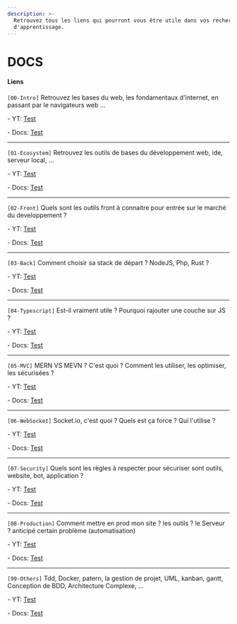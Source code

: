 ```yaml
---
description: >-
  Retrouvez tous les liens qui pourront vous être utile dans vos recherches
  d'apprentissage.
---
```


# DOCS

#### Liens

`[00-Intro]` Retrouvez les bases du web, les fondamentaux d'internet, en passant par le navigateurs web ...&#x20;

\- YT: [Test](https://youtu.be)&#x20;

\- Docs: [Test](https://youtu.be)

***

`[01-Ecosystem]` Retrouvez les outils de bases du développement web, ide, serveur local, ...&#x20;

\- YT: [Test](https://youtu.be)&#x20;

\- Docs: [Test](https://youtu.be)

***

`[02-Front]` Quels sont les outils front à connaitre pour entrée sur le marché du developpement ?

\- YT: [Test](https://youtu.be)&#x20;

\- Docs: [Test](https://youtu.be)

***

`[03-Back]` Comment choisir sa stack de départ ? NodeJS, Php, Rust ?

\- YT: [Test](https://youtu.be)&#x20;

\- Docs: [Test](https://youtu.be)

***

`[04-Typescript]` Est-il vraiment utile ? Pourquoi rajouter une couche sur JS ?

\- YT: [Test](https://youtu.be)&#x20;

\- Docs: [Test](https://youtu.be)

***

`[05-MVC]` MERN VS MEVN ? C'est quoi ? Comment les utiliser, les optimiser, les sécurisées ?

\- YT: [Test](https://youtu.be)&#x20;

\- Docs: [Test](https://youtu.be)

***

`[06-WebSocket]` Socket.io, c'est quoi ? Quels est ça force ? Qui l'utilise ?

\- YT: [Test](https://youtu.be)&#x20;

\- Docs: [Test](https://youtu.be)

***

`[07-Security]` Quels sont les règles à respecter pour sécuriser sont outils, website, bot, application ?

\- YT: [Test](https://youtu.be)&#x20;

\- Docs: [Test](https://youtu.be)

***

`[08-Production]` Comment mettre en prod mon site ? les outils ? le Serveur ? anticipé certain problème (automatisation)

\- YT: [Test](https://youtu.be)&#x20;

\- Docs: [Test](https://youtu.be)

***

`[99-Others]` Tdd, Docker, patern, la gestion de projet, UML, kanban, gantt, Conception de BDD, Architecture Complexe, ...

\- YT: [Test](https://youtu.be)&#x20;

\- Docs: [Test](https://youtu.be)

